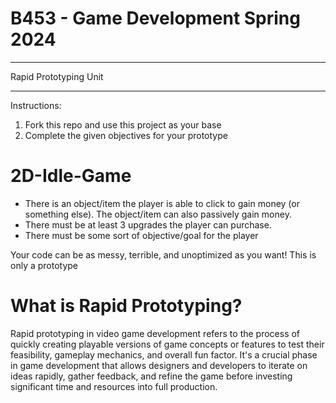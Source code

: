 # B453 - Game Development Spring 2024

___________________________________

Rapid Prototyping Unit
___________________________________

Instructions:
1. Fork this repo and use this project as your base
2. Complete the given objectives for your prototype

# 2D-Idle-Game

- There is an object/item the player is able to click to gain money (or something else). The object/item can also passively gain money.
- There must be at least 3 upgrades the player can purchase.
- There must be some sort of objective/goal for the player

Your code can be as messy, terrible, and unoptimized as you want! This is only a prototype

# What is Rapid Prototyping?
Rapid prototyping in video game development refers to the process of quickly creating playable versions of game concepts or features to test their feasibility, gameplay mechanics, and overall fun factor. It's a crucial phase in game development that allows designers and developers to iterate on ideas rapidly, gather feedback, and refine the game before investing significant time and resources into full production.
